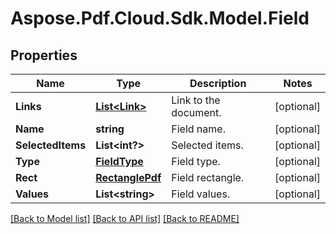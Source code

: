 # Aspose.Pdf.Cloud.Sdk.Model.Field
## Properties

Name | Type | Description | Notes
------------ | ------------- | ------------- | -------------
**Links** | [**List&lt;Link&gt;**](Link.md) | Link to the document. | [optional] 
**Name** | **string** | Field name. | [optional] 
**SelectedItems** | **List&lt;int?&gt;** | Selected items. | [optional] 
**Type** | [**FieldType**](FieldType.md) | Field type. | [optional] 
**Rect** | [**RectanglePdf**](RectanglePdf.md) | Field rectangle. | [optional] 
**Values** | **List&lt;string&gt;** | Field values. | [optional] 

[[Back to Model list]](../README.md#documentation-for-models) [[Back to API list]](../README.md#documentation-for-api-endpoints) [[Back to README]](../README.md)

